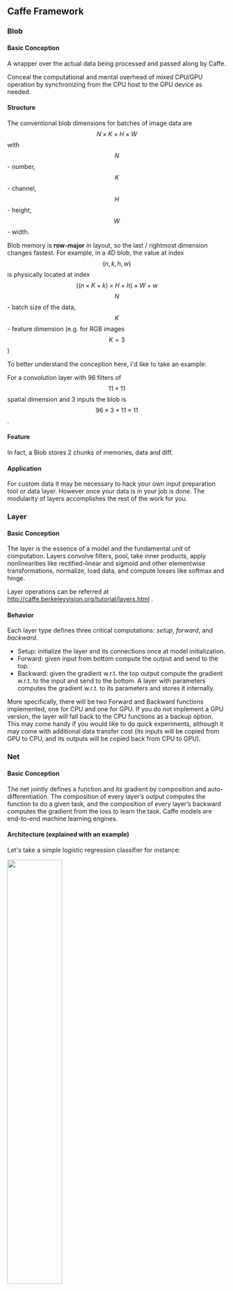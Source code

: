 ## Caffe Framework

### Blob

#### Basic Conception

A wrapper over the actual data being processed and passed along by Caffe. 

Conceal the computational and mental overhead of mixed CPU/GPU operation by synchronizing from the CPU host to the GPU device as needed.

#### Structure

The conventional blob dimensions for batches of image data are 
$$
N \times K \times H \times W
$$ with $$N$$ - number, $$K$$ - channel, $$H$$ - height, $$W$$ - width.

Blob memory is **row-major** in layout, so the last / rightmost dimension changes fastest. For example, in a 4D blob, the value at index $$(n, k, h, w)$$ is physically located at index 
$$
((n \times K + k) \times H + h) \times W + w
$$
$$N$$ - batch size of the data, $$K$$ - feature dimension (e.g. for RGB images $$K = 3$$)

To better understand the conception here, I'd like to take an example:

For a convolution layer with 96 filters of $$11 \times 11$$ spatial dimension and 3 inputs the blob is $$96 \times 3 \times 11 \times 11$$.

#### Feature

In fact, a Blob stores 2 chunks of memories, data and diff. 

#### Application

For custom data it may be necessary to hack your own input preparation tool or data layer. However once your data is in your job is done. The modularity of layers accomplishes the rest of the work for you.



### Layer

#### Basic Conception

The layer is the essence of a model and the fundamental unit of computation. Layers convolve filters, pool, take inner products, apply nonlinearities like rectified-linear and sigmoid and other elementwise transformations, normalize, load data, and compute losses like softmax and hinge. 

Layer operations can be referred at http://caffe.berkeleyvision.org/tutorial/layers.html .

#### Behavior

Each layer type defines three critical computations: *setup*, *forward*, and *backward*.

* Setup: initialize the layer and its connections once at model initialization.
* Forward: given input from bottom compute the output and send to the top.
* Backward: given the gradient w.r.t. the top output compute the gradient w.r.t. to the input and send to the bottom. A layer with parameters computes the gradient w.r.t. to its parameters and stores it internally.

More specifically, there will be two Forward and Backward functions implemented, one for CPU and one for GPU. If you do not implement a GPU version, the layer will fall back to the CPU functions as a backup option. This may come handy if you would like to do quick experiments, although it may come with additional data transfer cost (its inputs will be copied from GPU to CPU, and its outputs will be copied back from CPU to GPU).



### Net

#### Basic Conception

The net jointly defines a function and its gradient by composition and auto-differentiation. The composition of every layer’s output computes the function to do a given task, and the composition of every layer’s backward computes the gradient from the loss to learn the task. Caffe models are end-to-end machine learning engines.

#### Architecture (explained with an example)

Let's take a simple logistic regression classifier for instance:

<img src="..\..\src\netArch.png" width="50%">

It's defined by:

```python
name: "LogReg"
layer {
  name: "mnist"
  type: "Data"
  top: "data"
  top: "label"
  data_param {
    source: "input_leveldb"
    batch_size: 64
  }
}
layer {
  name: "ip"
  type: "InnerProduct"
  bottom: "data"
  top: "ip"
  inner_product_param {
    num_output: 2
  }
}
layer {
  name: "loss"
  type: "SoftmaxWithLoss"
  bottom: "ip"
  bottom: "label"
  top: "loss"
}
```



### Model Format

#### Basic Conception

The models are defined in plaintext protocol buffer schema (prototxt) while the learned models are serialized as binary protocol buffer (binaryproto) `.caffemodel` files.

#### Application

The model format is defined by the protobuf schema in caffe.proto. The source file is mostly self-explanatory so one is encouraged to check it out.



### Forward and Backward

#### Basic Conception

The **forward** pass computes the output given the input for inference. In forward Caffe composes the computation of each layer to compute the “function” represented by the model. This pass goes from bottom to top.

The **backward** pass computes the gradient given the loss for learning. In backward Caffe reverse-composes the gradient of each layer to compute the gradient of the whole model by automatic differentiation. This is back-propagation. This pass goes from top to bottom.

To give a brief summary, the forward pass is like the procedure of producing a product, while the backward pass is like the process where as producers we obtain a feedback from the guests or consumers and try to improve the quality of our products.

#### Application

Forward and backward computations follow immediately from defining the model: Caffe plans and carries out the forward and backward passes for you.

- The `Net::Forward()` and `Net::Backward()` methods carry out the respective passes while `Layer::Forward()` and `Layer::Backward()` compute each step.
- Every layer type has `forward_{cpu,gpu}()` and `backward_{cpu,gpu}()` methods to compute its steps according to the mode of computation. A layer may only implement CPU or GPU mode due to constraints or convenience.

The Solver optimizes a model by first calling forward to yield the output and loss, then calling backward to generate the gradient of the model, and then incorporating the gradient into a weight update that attempts to minimize the loss. Division of labor between the Solver, Net, and Layer keep Caffe modular and open to development.



### Solver

#### Basic Conception

The solver orchestrates model optimization by coordinating the network’s forward inference and backward gradients to form parameter updates that attempt to improve the loss. The responsibilities of learning are divided between the Solver for overseeing the optimization and generating parameter updates and the Net for yielding loss and gradients.

#### Behavior

The solver

1. scaffolds the optimization bookkeeping and creates the training network for learning and test network(s) for evaluation.
2. iteratively optimizes by calling forward / backward and updating parameters
3. (periodically) evaluates the test networks
4. snapshots the model and solver state throughout the optimization

where each iteration

1. calls network forward to compute the output and loss
2. calls network backward to compute the gradients
3. incorporates the gradients into parameter updates according to the solver method
4. updates the solver state according to learning rate, history, and method

to take the weights all the way from initialization to learned model.



### Data

#### Basic Conception

Data flows through Caffe as **Blobs**. Data layers load input and save output by converting to and from Blob to other formats. Common transformations like mean-subtraction and feature-scaling are done by data layer configuration. New input types are supported by developing a new data layer – the rest of the Net follows by the modularity of the Caffe layer catalogue.

**BTW**: *I provide a thorough analysis about the development of new data layers in the next section. If you are interested (probably in fact), you could refer to it.* 



### Convolution Computation

Now let's take a closer look at the detail of the computation of Caffe's convolution:

Loosely speaking, assume that we have a W * H image with depth D at each input location. For each location, we get a K * K patch, which could be considered as a K * K * D vector, and apply M filters to it. In pseudocode, this is (ignoring boundary conditions):

```C++
for w in 1..W
  for h in 1..H
    for x in 1..K
      for y in 1..K
        for m in 1..M
          for d in 1..D
            output(w, h, m) += input(w+x, h+y, d) * filter(m, x, y, d)
          end
        end
      end
    end
  end
end
```

> The trick is to just lay out all the local patches, and organize them to a (W * H, K * K * D) matrix. In Matlab, this is usually known as an im2col operation. After that, consider the filters being a (M, K * K * D) matrix too, the convolution naturally gets reduced to a matrix multiplication (Gemm in BLAS) problem. We have awesome BLAS libraries such as MKL, Atlas, and CuBLAS, with impressive performances. This applies to GPUs as well, although GPU memory is indeed more "precious" than its CPU sibling. However, with reasonably large models such as ImageNet, Caffe has been working pretty OK. It is even able to process videos with such models, thanks to the recent advances in GPU hardware.

---

## Caffe File Structure

First let's take a look at the directories under `$CAFFE_ROOT_DIR`:

#### src

```C
.
├── caffe
│   ├── layers
│   ├── proto
│   ├── solvers
│   ├── test
│   │   └── test_data
│   └── util
└── gtest
```

The `src` includes the implementation of those encapsulated Caffe layers, which means that if you want to add new layers or make change to existing layers, you must modify the `src` directory. In fact, `src` is the core of the Caffe project which means an equivalent position as CPU to a personal computer.

Now let's begin with `proto`.  Typically, there is only one important file, `caffe.proto`, under `proto`. This is the total configuration file where each layer parameter class is defined. Sometimes you may meet with an "undefined" error when you make under the `$CAFFE_ROOT_DIR` and it's just because you forget to add parameter statement into the proto file. For more detail, you can refer to `tips.md > How to add layers`.

`layers` contains the `C++` implementation files and `cu` files of predefined or user-defined Caffe layers. `util` includes some useful `C++` libraries that are invoked by the files in `layers`. 

